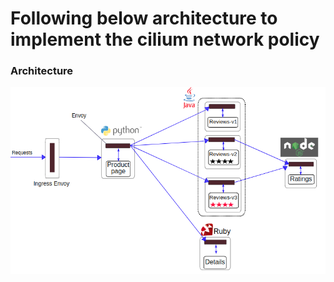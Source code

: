 # Following below architecture to implement the cilium network policy

### Architecture
![Architecture](architecture.png)